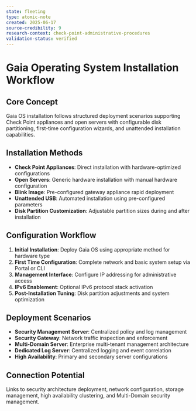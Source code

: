 ```yaml
---
state: fleeting
type: atomic-note
created: 2025-06-17
source-credibility: 9
research-context: check-point-administrative-procedures
validation-status: verified
---
```


# Gaia Operating System Installation Workflow

## Core Concept
Gaia OS installation follows structured deployment scenarios supporting Check Point appliances and open servers with configurable disk partitioning, first-time configuration wizards, and unattended installation capabilities.

## Installation Methods
- **Check Point Appliances**: Direct installation with hardware-optimized configurations
- **Open Servers**: Generic hardware installation with manual hardware configuration
- **Blink Image**: Pre-configured gateway appliance rapid deployment
- **Unattended USB**: Automated installation using pre-configured parameters
- **Disk Partition Customization**: Adjustable partition sizes during and after installation

## Configuration Workflow
1. **Initial Installation**: Deploy Gaia OS using appropriate method for hardware type
2. **First Time Configuration**: Complete network and basic system setup via Portal or CLI
3. **Management Interface**: Configure IP addressing for administrative access
4. **IPv6 Enablement**: Optional IPv6 protocol stack activation
5. **Post-Installation Tuning**: Disk partition adjustments and system optimization

## Deployment Scenarios
- **Security Management Server**: Centralized policy and log management
- **Security Gateway**: Network traffic inspection and enforcement
- **Multi-Domain Server**: Enterprise multi-tenant management architecture
- **Dedicated Log Server**: Centralized logging and event correlation
- **High Availability**: Primary and secondary server configurations

## Connection Potential
Links to security architecture deployment, network configuration, storage management, high availability clustering, and Multi-Domain security management.